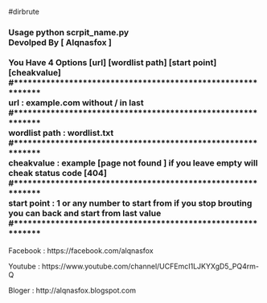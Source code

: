 #dirbrute
<h3>Usage python scrpit_name.py <br>
Devolped By [ Alqnasfox ]<br>
<br>
You Have 4 Options [url] [wordlist path] [start point] [cheakvalue]<br>
#************************************************************<br>
url     			 : example.com      	without / in last<br>
#************************************************************<br>
wordlist path  :   wordlist.txt<br>
#************************************************************<br>
cheakvalue	 : example [page not found ] if you leave empty will cheak status code [404]<br>
#************************************************************<br>
start point		 : 1   or any number to start from if you stop brouting you can back and start from last value<br>
#************************************************************
</h3>
<p>Facebook : https://facebook.com/alqnasfox</p>
<p>Youtube   : https://www.youtube.com/channel/UCFEmcI1LJKYXgD5_PQ4rm-Q</p>
<p>Bloger      : http://alqnasfox.blogspot.com</p>
